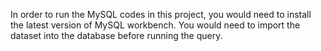 In order to run the MySQL codes in this project, you would need to install the latest version of MySQL workbench. You would need to import the dataset into the database before running the query.


